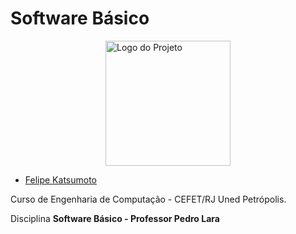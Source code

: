 # Software Básico
<img src="https://www.cefet-rj.br/attachments/article/431/vert_azul.png" alt="Logo do Projeto" width="200" style="display: block; margin: auto;"/>

- [Felipe Katsumoto](https://github.com/FeKatsu)

Curso de Engenharia de Computação - CEFET/RJ Uned Petrópolis.

Disciplina **Software Básico - Professor Pedro Lara**
